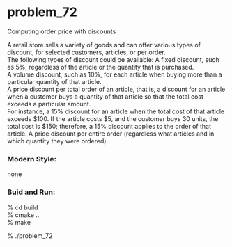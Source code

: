 problem_72
===============


Computing order price with discounts  

A retail store sells a variety of goods and can offer various types of discount, for selected customers, articles, or per order.   
The following types of discount could be available:
A fixed discount, such as 5%, regardless of the article or the quantity that is purchased.  
A volume discount, such as 10%, for each article when buying more than a particular quantity of that article.  
A price discount per total order of an article, that is, a discount for an article when a customer buys a quantity of that article so that the total cost exceeds a particular amount.   
For instance, a 15% discount for an article when the total cost of that article exceeds $100. If the article costs $5, and the customer buys 30 units, the total cost is $150; therefore, a 15% discount applies to the order of that article.
A price discount per entire order (regardless what articles and in which quantity they were ordered).


### Modern Style:  
none

### Buid and Run:  
% cd build  
% cmake ..  
% make  

% ./problem_72 

